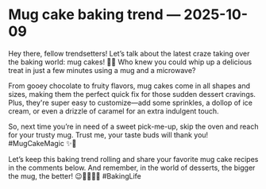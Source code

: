 # Mug cake baking trend — 2025-10-09

Hey there, fellow trendsetters! Let’s talk about the latest craze taking over the baking world: mug cakes! 🍰🎉 Who knew you could whip up a delicious treat in just a few minutes using a mug and a microwave?

From gooey chocolate to fruity flavors, mug cakes come in all shapes and sizes, making them the perfect quick fix for those sudden dessert cravings. Plus, they're super easy to customize—add some sprinkles, a dollop of ice cream, or even a drizzle of caramel for an extra indulgent touch.

So, next time you’re in need of a sweet pick-me-up, skip the oven and reach for your trusty mug. Trust me, your taste buds will thank you! #MugCakeMagic ✨🍬

Let’s keep this baking trend rolling and share your favorite mug cake recipes in the comments below. And remember, in the world of desserts, the bigger the mug, the better! 😉👩‍🍳👨‍🍳 #BakingLife